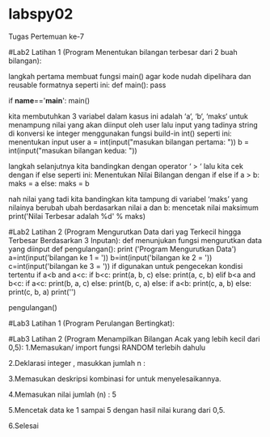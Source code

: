 # labspy02
Tugas Pertemuan ke-7

#Lab2 Latihan 1 (Program Menentukan bilangan terbesar dari 2 buah bilangan):

langkah pertama membuat fungsi main() agar kode nudah dipelihara dan reusable formatnya seperti ini:
def main():
    pass
 
if __name__=='__main__':
    main()
    
kita membutuhkan 3 variabel dalam kasus ini adalah ‘a‘, ‘b‘, ‘maks‘ untuk menampung nilai yang akan diinput oleh user lalu input yang tadinya string di konversi ke integer menggunakan fungsi build-in int() seperti ini:
menentukan input user
    a = int(input("masukan bilangan pertama: "))
    b = int(input("masukan bilangan kedua: "))
    
langkah selanjutnya kita bandingkan dengan operator ‘ > ‘ lalu kita cek dengan if else seperti ini:
Menentukan Nilai Bilangan  dengan if else
   if a > b:
       maks = a
   else:
       maks = b

nah nilai yang tadi kita bandingkan kita tampung di variabel ‘maks’ yang nilainya berubah ubah berdasarkan nilai a dan b:
mencetak nilai maksimum
print('Nilai Terbesar adalah %d' % maks)


#Lab2 Latihan 2 (Program Mengurutkan Data dari yag Terkecil hingga Terbesar Berdasarkan 3 Inputan):
def menunjukan fungsi mengurutkan data yang diinput
def pengulangan():
    print ('Program Mengurutkan Data')
    a=int(input('bilangan ke 1 = '))
    b=int(input('bilangan ke 2 = '))
    c=int(input('bilangan ke 3 = '))
if digunakan untuk pengecekan kondisi tertentu
if a<b and a<c:
        if b<c:
            print(a, b, c)
        else:
            print(a, c, b)
    elif b<a and b<c:
        if a<c:
            print(b, a, c)
        else:
            print(b, c, a)
    else:
        if a<b:
            print(c, a, b)
        else:
            print(c, b, a)
    print('')
    
pengulangan()


#Lab3 Latihan 1 (Program Perulangan Bertingkat):


#Lab3 Latihan 2 (Program Menampilkan Bilangan Acak yang lebih kecil dari 0,5):
1.Memasukan/ import fungsi RANDOM terlebih dahulu

2.Deklarasi integer , masukkan jumlah n :

3.Memasukan deskripsi kombinasi for untuk menyelesaikannya.

4.Memasukan nilai jumlah (n) : 5

5.Mencetak data ke 1 sampai 5 dengan hasil nilai kurang dari 0,5.

6.Selesai
    
